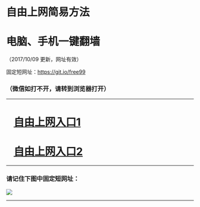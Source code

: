 ﻿# 自由上网简易方法

# 电脑、手机一键翻墙

（2017/10/09 更新，网址有效）

固定短网址：https://git.io/free99

### （微信如打不开，请转到浏览器打开）


***





# &nbsp;&nbsp; <a href="http://ft452532669.fwq-tz-1001.info/fwqtz01.html?t=100900113265 " target="_blank">自由上网入口1</a>
# &nbsp;&nbsp; <a href="http://ft2425532255.fwq-tz-1002.info/fwqtz02.html?t=10090019227 " target="_blank">自由上网入口2</a>
***

### 请记住下图中固定短网址：

<img src="https://s3-us-west-2.amazonaws.com/fwq-1001/yjfq-20170905okok.png" /> 


***

